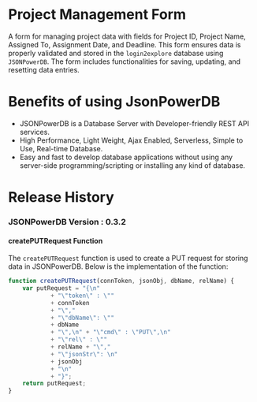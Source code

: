 # Project Management Form
A form for managing project data with fields for Project ID, Project Name, Assigned To, Assignment Date, and Deadline. This form ensures data is properly validated and stored in the `login2explore` database using `JSONPowerDB`. The form includes functionalities for saving, updating, and resetting data entries.
# Benefits of using JsonPowerDB
- JSONPowerDB is a Database Server with Developer-friendly REST API services.
- High Performance, Light Weight, Ajax Enabled, Serverless, Simple to Use, Real-time Database.
- Easy and fast to develop database applications without using any server-side programming/scripting or installing any kind of database.
# Release History
### JSONPowerDB Version : 0.3.2

#### createPUTRequest Function

The `createPUTRequest` function is used to create a PUT request for storing data in JSONPowerDB. Below is the implementation of the function:

```javascript
function createPUTRequest(connToken, jsonObj, dbName, relName) {
    var putRequest = "{\n"
            + "\"token\" : \""
            + connToken
            + "\","
            + "\"dbName\": \""
            + dbName
            + "\",\n" + "\"cmd\" : \"PUT\",\n"
            + "\"rel\" : \""
            + relName + "\","
            + "\"jsonStr\": \n"
            + jsonObj
            + "\n"
            + "}";
    return putRequest;
}
